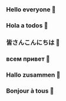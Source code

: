 ### Hello everyone 👋
### Hola a todos 👋
### 皆さんこんにちは 👋
### всем привет 👋
### Hallo zusammen 👋
### Bonjour à tous 👋
